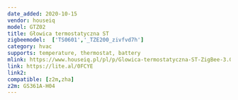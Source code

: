 ```yaml
---
date_added: 2020-10-15
vendor: houseiq
model: GTZ02  
title: Głowica termostatyczna ST
zigbeemodel:  ['TS0601','_TZE200_zivfvd7h']
category: hvac
supports: temperature, thermostat, battery
mlink: https://www.houseiq.pl/pl/p/Glowica-termostatyczna-ST-ZigBee-3.0-TUYA-Smart/955
link: https://lite.al/0FCYE
link2: 
compatible: [z2m,zha]
z2m: GS361A-H04
---
```

